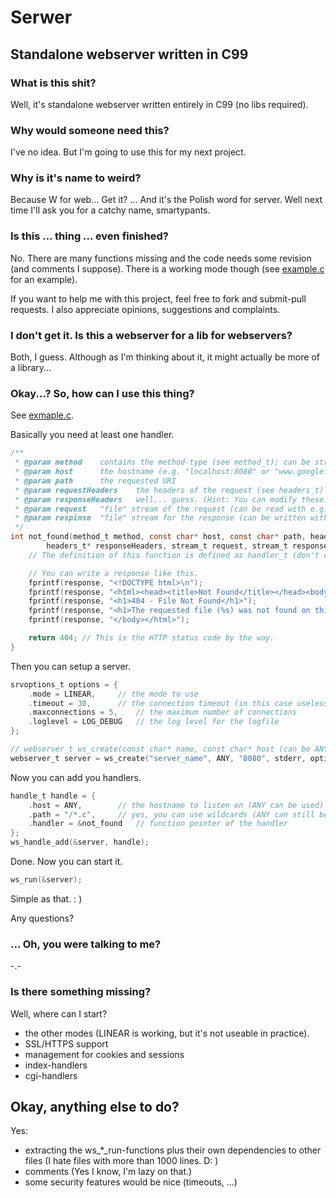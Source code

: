 # Serwer
## Standalone webserver written in C99

### What is this shit?
Well, it's standalone webserver written entirely in C99 (no libs required).

### Why would someone need this?
I've no idea. But I'm going to use this for my next project.

### Why is it's name to weird?
Because W for web... Get it? ... And it's the Polish word for server. 
Well next time I'll ask you for a catchy name, smartypants.

### Is this ... thing ... even finished?
No. There are many functions missing and the code needs some revision (and comments I suppose).
There is a working mode though (see [example.c](example.c) for an example).

If you want to help me with this project, feel free to fork and submit-pull requests. 
I also appreciate opinions, suggestions and complaints.

### I don't get it. Is this a webserver for a lib for webservers?
Both, I guess. Although as I'm thinking about it, it might actually be more of a library...

### Okay...? So, how can I use this thing?

See [exmaple.c](example.c).

Basically you need at least one handler.
```c
/**
 * @param method	contains the method-type (see method_t); can be stringified with const char* ws_strm(method_t)
 * @param host		the hostname (e.g. "localhost:8080" or "www.google.com")
 * @param path		the requested URI
 * @param requestHeaders	the headers of the request (see headers_t)
 * @param responseHeaders	well... guess. (Hint: You can modify these.)
 * @param request	"file" stream of the request (can be read with e.g. fscanf(2))
 * @param respinse	"file" stream for the response (can be written with w.g. fprintf(2))
 */
int not_found(method_t method, const char* host, const char* path, headers_t requestHeaders, 
		headers_t* responseHeaders, stream_t request, stream_t response) {
	// The definition of this function is defined as handler_t (don't confuse with handle_t) in /webserver.h.

	// You can write a response like this.
	fprintf(response, "<!DOCTYPE html>\n");
	fprintf(response, "<html><head><title>Not Found</title></head><body>");
	fprintf(response, "<h1>404 - File Not Found</h1>");
	fprintf(response, "<h1>The requested file (%s) was not found on this server.</h1>", path);
	fprintf(response, "</body></html>");

	return 404;	// This is the HTTP status code by the way.
}
```

Then you can setup a server.
```c
srvoptions_t options = {
	.mode = LINEAR,		// the mode to use
	.timeout = 30,		// the connection timeout (in this case useless, because of LINEAR)
	.maxconnections = 5,	// the maximum number of connections
	.loglevel = LOG_DEBUG	// the log level for the logfile
};

// webserver_t ws_create(const char* name, const char* host (can be ANY for any), const char* port, FILE* logfile, srvoptions_t options);
webserver_t server = ws_create("server_name", ANY, "8080", stderr, options);
```

Now you can add you handlers.
```c
handle_t handle = {
	.host = ANY,		// the hostname to listen on (ANY can be used)
	.path = "/*.c",		// yes, you can use wildcards (ANY can still be used)
	.handler = &not_found	// function pointer of the handler
};
ws_handle_add(&server, handle);
```

Done. Now you can start it.
```c
ws_run(&server);
```

Simple as that. : )

Any questions?

### ... Oh, you were talking to me?
-.- 

### Is there something missing?
Well, where can I start?

- the other modes (LINEAR is working, but it's not useable in practice).
- SSL/HTTPS support
- management for cookies and sessions
- index-handlers
- cgi-handlers

## Okay, anything else to do?
Yes:

- extracting the ws_*_run-functions plus their own dependencies to other files (I hate files with more than 1000 lines. D: )
- comments (Yes I know, I'm lazy on that.)
- some security features would be nice (timeouts, ...)
